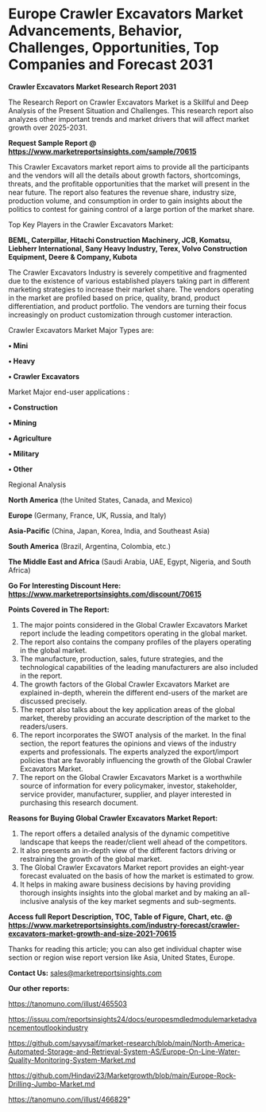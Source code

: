  # Europe Crawler Excavators Market Advancements, Behavior, Challenges, Opportunities, Top Companies and Forecast 2031

<strong>Crawler Excavators Market Research Report 2031</strong>

The Research Report on Crawler Excavators Market is a Skillful and Deep Analysis of the Present Situation and Challenges. This research report also analyzes other important trends and market drivers that will affect market growth over 2025-2031.

<strong>Request Sample Report @ <a href=https://www.marketreportsinsights.com/sample/70615>https://www.marketreportsinsights.com/sample/70615</a></strong>

This Crawler Excavators market report aims to provide all the participants and the vendors will all the details about growth factors, shortcomings, threats, and the profitable opportunities that the market will present in the near future. The report also features the revenue share, industry size, production volume, and consumption in order to gain insights about the politics to contest for gaining control of a large portion of the market share.

Top Key Players in the Crawler Excavators Market:

<strong>BEML, Caterpillar, Hitachi Construction Machinery, JCB, Komatsu, Liebherr International, Sany Heavy Industry, Terex, Volvo Construction Equipment, Deere & Company, Kubota</strong>

The Crawler Excavators Industry is severely competitive and fragmented due to the existence of various established players taking part in different marketing strategies to increase their market share. The vendors operating in the market are profiled based on price, quality, brand, product differentiation, and product portfolio. The vendors are turning their focus increasingly on product customization through customer interaction.

Crawler Excavators Market Major Types are:

<strong>• Mini

• Heavy

• Crawler Excavators</strong>

Market Major end-user applications :

<strong>• Construction

• Mining

• Agriculture

• Military

• Other</strong>

Regional Analysis

</u><strong><b>North America</b></strong> (the United States, Canada, and Mexico)

<strong><b>Europe </b></strong>(Germany, France, UK, Russia, and Italy)

<strong><b>Asia-Pacific</b></strong> (China, Japan, Korea, India, and Southeast Asia)

<strong><b>South America</b></strong> (Brazil, Argentina, Colombia, etc.)

<strong><b>The Middle East and Africa</b></strong> (Saudi Arabia, UAE, Egypt, Nigeria, and South Africa)

<strong>Go For Interesting Discount Here: <a href=https://www.marketreportsinsights.com/discount/70615>https://www.marketreportsinsights.com/discount/70615</a></strong>

<strong>Points Covered in The Report:</strong>
<ol>
  <li>The major points considered in the Global Crawler Excavators Market report include the leading competitors operating in the global market.</li>
  <li>The report also contains the company profiles of the players operating in the global market.</li>
  <li>The manufacture, production, sales, future strategies, and the technological capabilities of the leading manufacturers are also included in the report.</li>
  <li>The growth factors of the Global Crawler Excavators Market are explained in-depth, wherein the different end-users of the market are discussed precisely.</li>
  <li>The report also talks about the key application areas of the global market, thereby providing an accurate description of the market to the readers/users.</li>
  <li>The report incorporates the SWOT analysis of the market. In the final section, the report features the opinions and views of the industry experts and professionals. The experts analyzed the export/import policies that are favorably influencing the growth of the Global Crawler Excavators Market.</li>
  <li>The report on the Global Crawler Excavators Market is a worthwhile source of information for every policymaker, investor, stakeholder, service provider, manufacturer, supplier, and player interested in purchasing this research document.</li>
</ol>
<strong>Reasons for Buying Global Crawler Excavators Market Report:</strong>

<ol>
  <li>The report offers a detailed analysis of the dynamic competitive landscape that keeps the reader/client well ahead of the competitors.</li>
  <li>It also presents an in-depth view of the different factors driving or restraining the growth of the global market.</li>
  <li>The Global Crawler Excavators Market report provides an eight-year forecast evaluated on the basis of how the market is estimated to grow.</li>
  <li>It helps in making aware business decisions by having providing thorough insights insights into the global market and by making an all-inclusive analysis of the key market segments and sub-segments.</li>
</ol>
<strong>Access full Report Description, TOC, Table of Figure, Chart, etc. @ <a href=https://www.marketreportsinsights.com/industry-forecast/crawler-excavators-market-growth-and-size-2021-70615>https://www.marketreportsinsights.com/industry-forecast/crawler-excavators-market-growth-and-size-2021-70615</a></strong>


Thanks for reading this article; you can also get individual chapter wise section or region wise report version like Asia, United States, Europe.

<strong>Contact Us:</strong>
sales@marketreportsinsights.com

<strong>Our other reports:</strong>

<a href=https://tanomuno.com/illust/465503>https://tanomuno.com/illust/465503</a>

<a href=https://issuu.com/reportsinsights24/docs/europesmdledmodulemarketadvancementoutlookindustry>https://issuu.com/reportsinsights24/docs/europesmdledmodulemarketadvancementoutlookindustry</a>

<a href=https://github.com/sayysaif/market-research/blob/main/North-America-Automated-Storage-and-Retrieval-System-AS/Europe-On-Line-Water-Quality-Monitoring-System-Market.md>https://github.com/sayysaif/market-research/blob/main/North-America-Automated-Storage-and-Retrieval-System-AS/Europe-On-Line-Water-Quality-Monitoring-System-Market.md</a>

<a href=https://github.com/Hindavi23/Marketgrowth/blob/main/Europe-Rock-Drilling-Jumbo-Market.md>https://github.com/Hindavi23/Marketgrowth/blob/main/Europe-Rock-Drilling-Jumbo-Market.md</a>

<a href=https://tanomuno.com/illust/466829>https://tanomuno.com/illust/466829</a>"
